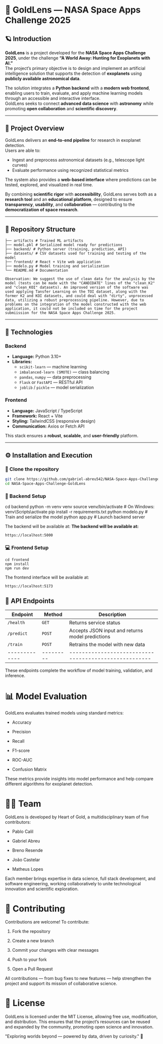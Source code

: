 # 🌌 GoldLens — NASA Space Apps Challenge 2025

## 🪐 Introduction

**GoldLens** is a project developed for the **NASA Space Apps Challenge 2025**, under the challenge **“A World Away: Hunting for Exoplanets with AI.”**  
The project’s primary objective is to design and implement an artificial intelligence solution that supports the detection of **exoplanets** using **publicly available astronomical data**.

The solution integrates a **Python backend** with a **modern web frontend**, enabling users to train, evaluate, and apply machine learning models through an accessible and interactive interface.  
GoldLens seeks to connect **advanced data science** with **astronomy** while promoting **open collaboration** and **scientific discovery**.

---

## 🚀 Project Overview

GoldLens delivers an **end-to-end pipeline** for research in exoplanet detection.  
Users are able to:

- Ingest and preprocess astronomical datasets (e.g., telescope light curves)
- Evaluate performance using recognized statistical metrics

The system also provides a **web-based interface** where predictions can be tested, explored, and visualized in real time.

By combining **scientific rigor** with **accessibility**, GoldLens serves both as a **research tool** and an **educational platform**, designed to ensure **transparency**, **usability**, and **collaboration** — contributing to the **democratization of space research**.

---

## 📁 Repository Structure

```
├── artifacts # Trained ML artifacts
├── model.pkl # Serialized model ready for predictions
├── backend/ # Python server (training, prediction, API)
├── datasets/ # CSV datasets used for training and testing of the model
├── frontend/ # React + Vite web application
├── modelo.py # Model training and serialization
└── README.md # Documentation

Observation: We suggest the use of clean data for the analysis by the model (tests can be made with the "CANDIDATE" lines of the "clean_K2" and "clean_KOI" datasets). An improved version of the software was used applying Tansfer Learning on the TOI dataset, along with the former K2 and KOI datasets, and could deal with "dirty", unprocessed data, utilizing a robust preprocessing pipeline. However, due to problems on the integration of the model constructed with the web application, it could not be included on time for the project submiission for the NASA Space Apps Challenge 2025.

```

---

## 🧠 Technologies

### **Backend**

- **Language:** Python 3.10+
- **Libraries:**
  - `scikit-learn` — machine learning
  - `imbalanced-learn (SMOTE)` — class balancing
  - `pandas`, `numpy` — data preprocessing
  - `Flask` or `FastAPI` — RESTful API
  - `joblib` / `pickle` — model serialization

### **Frontend**

- **Language:** JavaScript / TypeScript
- **Framework:** React + Vite
- **Styling:** TailwindCSS (responsive design)
- **Communication:** Axios or Fetch API

This stack ensures a **robust**, **scalable**, and **user-friendly** platform.

---

## ⚙️ Installation and Execution

### 🔧 Clone the repository

```bash
git clone https://github.com/gabriel-abreu542/NASA-Space-Apps-Challenge-GoldLens
cd NASA-Space-Apps-Challenge-GoldLens

```

### 🧩 Backend Setup

cd backend
python -m venv venv
source venv/bin/activate # On Windows: venv\Scripts\activate
pip install -r requirements.txt
python modelo.py # Train and serialize the model
python app.py # Launch backend server

The backend will be available at: <b>The backend will be available at:</b>

```
https://localhost:5000
```

### 💻 Frontend Setup

```
cd frontend
npm install
npm run dev
```

The frontend interface will be available at:

```
https://localhost:5173
```

## 🔗 API Endpoints

| Endpoint      | Method    | Description                                           |
| ------------- | --------- | ----------------------------------------------------- |
| `/health`     | `GET`     | Returns service status                                |
| `/predict`    | `POST`    | Accepts JSON input and returns model predictions      |
| `/train`      | `POST`    | Retrains the model with new data                      |
| ------------- | --------- | ----------------------------------------------------- |

These endpoints complete the workflow of model training, validation, and inference.

# 📊 Model Evaluation

GoldLens evaluates trained models using standard metrics:

- Accuracy

- Precision

- Recall

- F1-score

- ROC-AUC

- Confusion Matrix

These metrics provide insights into model performance and help compare different algorithms for exoplanet detection.

# 👨‍🚀 Team

GoldLens is developed by Heart of Gold, a multidisciplinary team of five contributors:

- Pablo Calil

- Gabriel Abreu

- Breno Resende

- João Castelar

- Matheus Lopes

Each member brings expertise in data science, full stack development, and software engineering, working collaboratively to unite technological innovation and scientific exploration.

# 🤝 Contributing

Contributions are welcome!
To contribute:

1. Fork the repository

2. Create a new branch

3. Commit your changes with clear messages

4. Push to your fork

5. Open a Pull Request

All contributions — from bug fixes to new features — help strengthen the project and support its mission of collaborative science.

# 📜 License

GoldLens is licensed under the MIT License, allowing free use, modification, and distribution.
This ensures that the project’s resources can be reused and expanded by the community, promoting open science and innovation.

"Exploring worlds beyond — powered by data, driven by curiosity." 🌠
